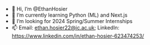 - 👋 Hi, I’m @EthanHosier
- 🌱 I’m currently learning Python (ML) and Next.js
- 💞️ I’m looking for 2024 Spring/Summer Internships
- 📫 Email: ethan.hosier22@ic.ac.uk; LinkedIn: https://www.linkedin.com/in/ethan-hosier-623474253/

<!---
EthanHosier/EthanHosier is a ✨ special ✨ repository because its `README.md` (this file) appears on your GitHub profile.
You can click the Preview link to take a look at your changes.
--->
